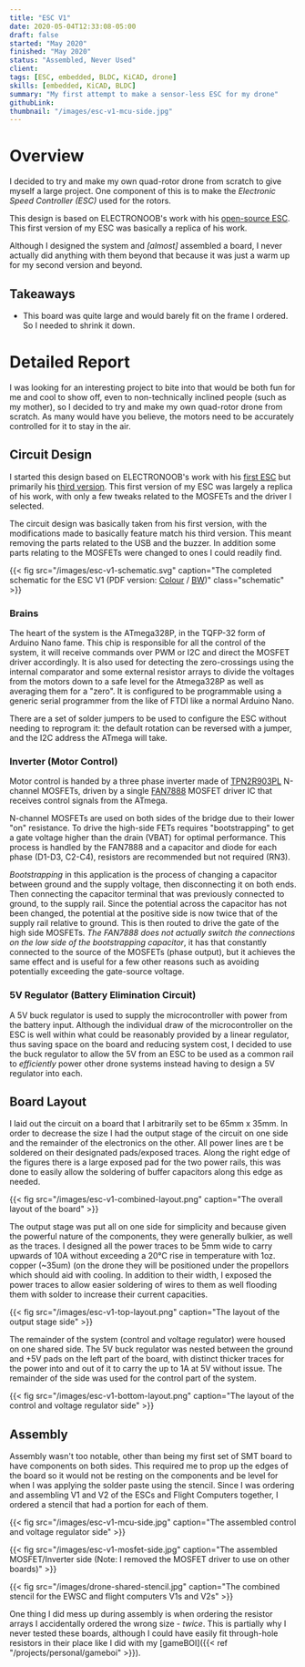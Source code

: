 ```yaml
---
title: "ESC V1"
date: 2020-05-04T12:33:08-05:00
draft: false
started: "May 2020"
finished: "May 2020"
status: "Assembled, Never Used"
client:
tags: [ESC, embedded, BLDC, KiCAD, drone]
skills: [embedded, KiCAD, BLDC]
summary: "My first attempt to make a sensor-less ESC for my drone"
githubLink:
thumbnail: "/images/esc-v1-mcu-side.jpg"
---
```


# Overview

I decided to try and make my own quad-rotor drone from scratch to give myself a large project. One component of this is to make the *Electronic Speed Controller (ESC)* used for the rotors.

This design is based on ELECTRONOOB's work with his [open-source ESC](http://electronoobs.com/eng_arduino_tut91.php). This first version of my ESC was basically a replica of his work.

Although I designed the system and *[almost]* assembled a board, I never actually did anything with them beyond that because it was just a warm up for my second version and beyond.

## Takeaways

- This board was quite large and would barely fit on the frame I ordered. So I needed to shrink it down.

# Detailed Report

I was looking for an interesting project to bite into that would be both fun for me and cool to show off, even to non-technically inclined people (such as my mother), so I decided to try and make my own quad-rotor drone from scratch. As many would have you believe, the motors need to be accurately controlled for it to stay in the air. 

## Circuit Design

I started this design based on ELECTRONOOB's work with his [first ESC](http://electronoobs.com/eng_arduino_tut91.php) but primarily his [third version](https://youtu.be/-ymTE-Nivzw). This first version of my ESC was largely a replica of his work, with only a few tweaks related to the MOSFETs and the driver I selected.

The circuit design was basically taken from his first version, with the modifications made to basically feature match his third version. This meant removing the parts related to the USB and the buzzer. In addition some parts relating to the MOSFETs were changed to ones I could readily find.

{{< fig src="/images/esc-v1-schematic.svg" caption="The completed schematic for the ESC V1 (PDF version: [Colour](/pdf/ESC_V1.pdf) / [BW](/pdf/ESC_V1_BW.pdf))" class="schematic" >}}

### Brains

The heart of the system is the ATmega328P, in the TQFP-32 form of Arduino Nano fame. This chip is responsible for all the control of the system, it will receive commands over PWM or I2C and direct the MOSFET driver accordingly. It is also used for detecting the zero-crossings using the internal comparator and some external resistor arrays to divide the voltages from the motors down to a safe level for the Atmega328P as well as averaging them for a "zero". It is configured to be programmable using a generic serial programmer from the like of FTDI like a normal Arduino Nano.

There are a set of solder jumpers to be used to configure the ESC without needing to reprogram it: the default rotation can be reversed with a jumper, and the I2C address the ATmega will take.

### Inverter (Motor Control)

Motor control is handed by a three phase inverter made of [TPN2R903PL](https://toshiba.semicon-storage.com/us/semiconductor/product/mosfets/12v-300v-mosfets/detail.TPN2R903PL.html) N-channel MOSFETs, driven by a single [FAN7888](https://www.onsemi.com/products/power-management/gate-drivers/fan7888) MOSFET driver IC that receives control signals from the ATmega. 

N-channel MOSFETs are used on both sides of the bridge due to their lower "on" resistance. To drive the high-side FETs requires "bootstrapping" to get a gate voltage higher than the drain (VBAT) for optimal performance. This process is handled by the FAN7888 and a capacitor and diode for each phase (D1-D3, C2-C4), resistors are recommended but not required (RN3).

*Bootstrapping* in this application is the process of changing a capacitor between ground and the supply voltage, then disconnecting it on both ends. Then connecting the capacitor terminal that was previously connected to ground, to the supply rail. Since the potential across the capacitor has not been changed, the potential at the positive side is now twice that of the supply rail relative to ground. This is then routed to drive the gate of the high side MOSFETs. *The FAN7888 does not actually switch the connections on the low side of the bootstrapping capacitor*, it has that constantly connected to the source of the MOSFETs (phase output), but it achieves the same effect and is useful for a few other reasons such as avoiding potentially exceeding the gate-source voltage.

### 5V Regulator (Battery Elimination Circuit)

A 5V buck regulator is used to supply the microcontroller with power from the battery input. Although the individual draw of the microcontroller on the ESC is well within what could be reasonably provided by a linear regulator, thus saving space on the board and reducing system cost, I decided to use the buck regulator to allow the 5V from an ESC to be used as a common rail to *efficiently* power other drone systems instead having to design a 5V regulator into each.

## Board Layout

I laid out the circuit on a board that I arbitrarily set to be 65mm x 35mm. In order to decrease the size I had the output stage of the circuit on one side and the remainder of the electronics on the other. All power lines are t be soldered on their designated pads/exposed traces. Along the right edge of the figures there is a large exposed pad for the two power rails, this was done to easily allow the soldering of buffer capacitors along this edge as needed.

{{< fig src="/images/esc-v1-combined-layout.png" caption="The overall layout of the board" >}}

The output stage was put all on one side for simplicity and because given the powerful nature of the components, they were generally bulkier, as well as the traces. I designed all the power traces to be 5mm wide to carry upwards of 10A without exceeding a 20°C rise in temperature with 1oz. copper (~35um) (on the drone they will be positioned under the propellors which should aid with cooling. In addition to their width, I exposed the power traces to allow easier soldering of wires to them as well flooding them with solder to increase their current capacities.

{{< fig src="/images/esc-v1-top-layout.png" caption="The layout of the output stage side" >}}

The remainder of the system (control and voltage regulator) were housed on one shared side. The 5V buck regulator was nested between the ground and +5V pads on the left part of the board, with distinct thicker traces for the power into and out of it to carry the up to 1A at 5V without issue. The remainder of the side was used for the control part of the system.

{{< fig src="/images/esc-v1-bottom-layout.png" caption="The layout of the control and voltage regulator side" >}}


## Assembly

Assembly wasn't too notable, other than being my first set of SMT board to have components on both sides. This required me to prop up the edges of the board so it would not be resting on the components and be level for when I was applying the solder paste using the stencil. Since I was ordering and assembling V1 and V2 of the ESCs and Flight Computers together, I ordered a stencil that had a portion for each of them.

{{< fig src="/images/esc-v1-mcu-side.jpg" caption="The assembled control and voltage regulator side" >}}

{{< fig src="/images/esc-v1-mosfet-side.jpg" caption="The assembled MOSFET/Inverter side (Note: I removed the MOSFET driver to use on other boards)" >}}

{{< fig src="/images/drone-shared-stencil.jpg" caption="The combined stencil for the EWSC and flight computers V1s and V2s" >}}

One thing I did mess up during assembly is when ordering the resistor arrays I accidentally ordered the wrong size - *twice*. This is partially why I never tested these boards, although I could have easily fit through-hole resistors in their place like I did with my [gameBOI]({{< ref "/projects/personal/gameboi" >}}).
